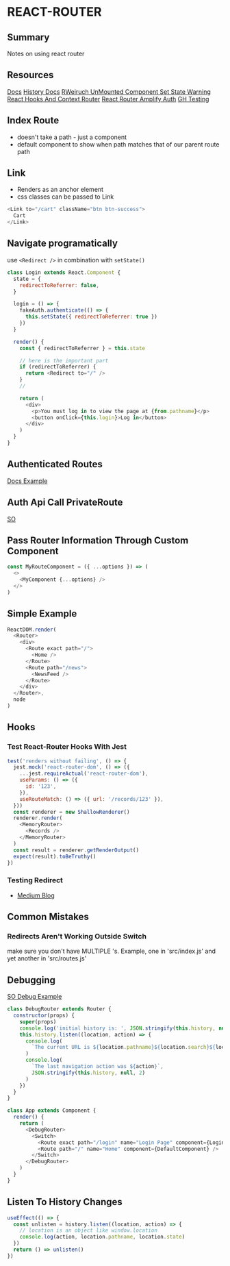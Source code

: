 # REACT-ROUTER

## Summary

Notes on using react router

## Resources

[Docs](https://reacttraining.com/react-router/web/guides/quick-start)
[History Docs](https://github.com/ReactTraining/history/blob/master/docs/GettingStarted.md)
[RWeiruch UnMounted Component Set State Warning](https://www.robinwieruch.de/react-warning-cant-call-setstate-on-an-unmounted-component/)
[React Hooks And Context Router](https://medium.com/trabe/implementing-private-routes-with-react-router-and-hooks-ed38d0cf93d5)
[React Router Amplify Auth](https://www.rockyourcode.com/custom-react-hook-use-aws-amplify-auth/)
[GH Testing](https://github.com/ReactTraining/react-router/blob/master/packages/react-router/docs/guides/testing.md)

## Index Route

- doesn't take a path - just a component
- default component to show when path matches that of our parent route path

## Link

- Renders as an <a> anchor element
- css classes can be passed to Link

```javascript
<Link to="/cart" className="btn btn-success">
  Cart
</Link>
```

## Navigate programatically

use `<Redirect />` in combination with `setState()`

```javascript
class Login extends React.Component {
  state = {
    redirectToReferrer: false,
  }

  login = () => {
    fakeAuth.authenticate(() => {
      this.setState({ redirectToReferrer: true })
    })
  }

  render() {
    const { redirectToReferrer } = this.state

    // here is the important part
    if (redirectToReferrer) {
      return <Redirect to="/" />
    }
    //

    return (
      <div>
        <p>You must log in to view the page at {from.pathname}</p>
        <button onClick={this.login}>Log in</button>
      </div>
    )
  }
}
```

## Authenticated Routes

[Docs Example](https://reacttraining.com/react-router/web/example/auth-workflow)

## Auth Api Call PrivateRoute

[SO](https://stackoverflow.com/questions/49309071/react-private-router-with-async-fetch-request)

## Pass Router Information Through Custom Component

```javascript
const MyRouteComponent = ({ ...options }) => (
  <>
    <MyComponent {...options} />
  </>
)
```

## Simple Example

```javascript
ReactDOM.render(
  <Router>
    <div>
      <Route exact path="/">
        <Home />
      </Route>
      <Route path="/news">
        <NewsFeed />
      </Route>
    </div>
  </Router>,
  node
)
```

## Hooks

### Test React-Router Hooks With Jest

```javascript
test('renders without failing', () => {
  jest.mock('react-router-dom', () => ({
    ...jest.requireActual('react-router-dom'),
    useParams: () => ({
      id: '123',
    }),
    useRouteMatch: () => ({ url: '/records/123' }),
  }))
  const renderer = new ShallowRenderer()
  renderer.render(
    <MemoryRouter>
      <Records />
    </MemoryRouter>
  )
  const result = renderer.getRenderOutput()
  expect(result).toBeTruthy()
})
```

### Testing Redirect

- [Medium Blog](https://medium.com/@the_teacher/how-to-test-redirect-from-react-router-with-rtl-react-test-library-and-jest-242eced1c6b8)

## Common Mistakes

### Redirects Aren't Working Outside Switch

make sure you don't have MULTIPLE <BrowserRouter>'s. Example, one in
'src/index.js' and yet another in 'src/routes.js'

## Debugging

[SO Debug Example](https://stackoverflow.com/questions/34093913/how-to-debug-react-router)

```javascript
class DebugRouter extends Router {
  constructor(props) {
    super(props)
    console.log('initial history is: ', JSON.stringify(this.history, null, 2))
    this.history.listen((location, action) => {
      console.log(
        `The current URL is ${location.pathname}${location.search}${location.hash}`
      )
      console.log(
        `The last navigation action was ${action}`,
        JSON.stringify(this.history, null, 2)
      )
    })
  }
}

class App extends Component {
  render() {
    return (
      <DebugRouter>
        <Switch>
          <Route exact path="/login" name="Login Page" component={Login} />
          <Route path="/" name="Home" component={DefaultComponent} />
        </Switch>
      </DebugRouter>
    )
  }
}
```

## Listen To History Changes

```javascript
useEffect(() => {
  const unlisten = history.listen((location, action) => {
    // location is an object like window.location
    console.log(action, location.pathname, location.state)
  })
  return () => unlisten()
})
```
